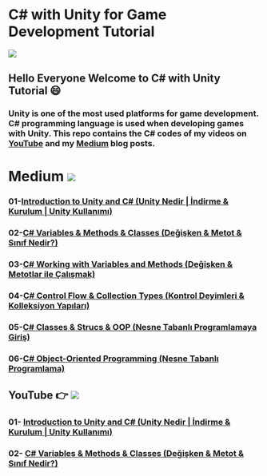 # C# with Unity for Game Development Tutorial 

![](https://images.unsplash.com/photo-1556438064-2d7646166914?ixid=MnwxMjA3fDB8MHxwaG90by1wYWdlfHx8fGVufDB8fHx8&ixlib=rb-1.2.1&auto=format&fit=crop&w=750&q=80)

## Hello Everyone Welcome to C# with Unity Tutorial 😄 

### Unity is one of the most used platforms for game development. C# programming language is used when developing games with Unity. This repo contains the C# codes of my videos on [YouTube](https://youtube.com/c/TirendazAkademi) and my [Medium](https//tirendazakademi.medium.com) blog posts.


# Medium  [![](https://img.shields.io/badge/Medium-Turkish-purple.svg?&logo=medium&logoColor=white)](https://tirendazakademi.medium.com)

### 01-[Introduction to Unity and C# (Unity Nedir | İndirme & Kurulum | Unity Kullanımı)](https://tirendazakademi.medium.com/unity-nedir-i%CC%87ndirme-kurulum-unity-kullan%C4%B1m%C4%B1-3ee35cca63b5?source=your_stories_page-------------------------------------)

### 02-[C# Variables & Methods & Classes (Değişken & Metot & Sınıf Nedir?)](https://tirendazakademi.medium.com/de%C4%9Fi%C5%9Fken-metot-s%C4%B1n%C4%B1f-nedir-unity-ile-c-dersleri-28d85522d536?source=your_stories_page-------------------------------------)

### 03-[C# Working with Variables and Methods (Değişken & Metotlar ile Çalışmak)](https://tirendazakademi.medium.com/c-de%C4%9Fi%C5%9Fken-metot-tan%C4%B1mlama-unity-ile-c-sharp-dersleri-89d7b4a4931a?source=your_stories_page-------------------------------------)

### 04-[C# Control Flow & Collection Types (Kontrol Deyimleri & Kolleksiyon Yapıları)](https://tirendazakademi.medium.com/c-kontrol-deyimleri-kolleksiyon-yap%C4%B1lar%C4%B1-unity-ile-c-sharp-dersleri-facc626332e5?source=your_stories_page-------------------------------------)

### 05-[C# Classes & Strucs & OOP (Nesne Tabanlı Programlamaya Giriş)](https://tirendazakademi.medium.com/c-s%C4%B1n%C4%B1f-ve-struct-c-sharp-nesne-tabanl%C4%B1-y%C3%B6nelimli-programlama-2135069faef?source=your_stories_page-------------------------------------)

### 06-[C# Object-Oriented Programming (Nesne Tabanlı Programlama)](https://tirendazakademi.medium.com/c-nesne-tabanl%C4%B1-y%C3%B6nelimli-programlama-unity-ile-c-sharp-dersleri-79fa52ac59c7?source=your_stories_page-------------------------------------)

## YouTube 👉  [![](https://img.shields.io/badge/YouTube-Turkish-deeppink?&logo=youtube&logoColor=white)](https://www.youtube.com/tirendazakademi)

### 01- [Introduction to Unity and C# (Unity Nedir | İndirme & Kurulum | Unity Kullanımı)](https://www.youtube.com/watch?v=n5ZflJVTXXw)

### 02- [C# Variables & Methods & Classes (Değişken & Metot & Sınıf Nedir?)](https://www.youtube.com/watch?v=zPilnfEjWV8)





